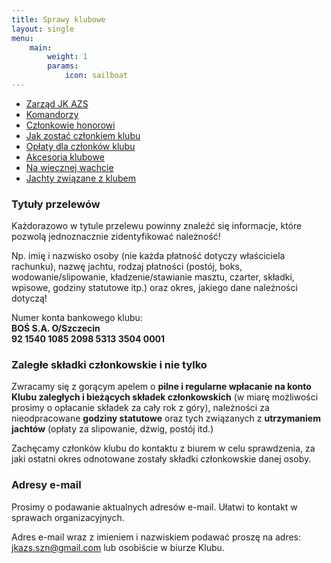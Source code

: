 ```yaml
---
title: Sprawy klubowe
layout: single
menu:
    main: 
        weight: 1
        params:
            icon: sailboat
---
```


- [Zarząd JK AZS](zarzad-jkazs)
- [Komandorzy](komandorzy)
- [Członkowie honorowi](członkowie-honorowi/)
- [Jak zostać członkiem klubu](jak-zostać-członkiem)
- [Opłaty dla członków klubu](opłaty-dla-członków/)
- [Akcesoria klubowe](akcesoria-klubowe/)
- [Na wiecznej wachcie](https://jkazs.szn.pl/content/na-wiecznej-wachcie)
- [Jachty związane z klubem](https://jkazs.szn.pl/content/jachty)

### Tytuły przelewów

Każdorazowo w tytule przelewu powinny znaleźć się informacje, które pozwolą jednoznacznie zidentyfikować należność!

Np. imię i nazwisko osoby (nie każda płatność dotyczy właściciela rachunku), nazwę jachtu, rodzaj płatności (postój, boks, wodowanie/slipowanie, kładzenie/stawianie masztu, czarter, składki, wpisowe, godziny statutowe itp.) oraz okres, jakiego dane należności dotyczą!

Numer konta bankowego klubu:<br/>  **BOŚ S.A. O/Szczecin**<br/>
**92 1540 1085 2098 5313 3504 0001**

### Zaległe składki członkowskie i nie tylko

Zwracamy się z gorącym apelem o **pilne i regularne wpłacanie na konto Klubu zaległych i bieżących składek członkowskich** (w miarę możliwości prosimy o opłacanie składek za cały rok z góry), należności za nieodpracowane **godziny statutowe** oraz tych związanych z **utrzymaniem jachtów** (opłaty za slipowanie, dźwig, postój itd.)

Zachęcamy członków klubu do kontaktu z biurem w celu sprawdzenia, za jaki ostatni okres odnotowane zostały składki członkowskie danej osoby.

### Adresy e-mail
Prosimy o podawanie aktualnych adresów e-mail. Ułatwi to kontakt w sprawach organizacyjnych.

Adres e-mail wraz z imieniem i nazwiskiem podawać proszę na adres: jkazs.szn@gmail.com lub osobiście w biurze Klubu.

